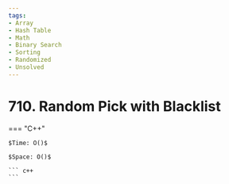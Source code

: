 ```yaml
---
tags:
- Array
- Hash Table
- Math
- Binary Search
- Sorting
- Randomized
- Unsolved
---
```



# 710. Random Pick with Blacklist

=== "C++"

    $Time: O()$

    $Space: O()$

    ``` c++
    ```